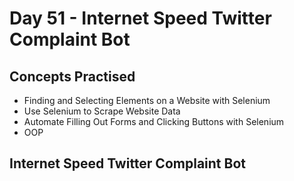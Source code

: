 # Day 51 - Internet Speed Twitter Complaint Bot

## Concepts Practised

- Finding and Selecting Elements on a Website with Selenium
- Use Selenium to Scrape Website Data
- Automate Filling Out Forms and Clicking Buttons with Selenium
- OOP

## Internet Speed Twitter Complaint Bot
